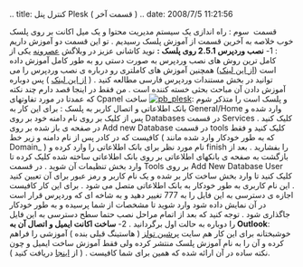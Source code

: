 .. title: کنترل پنل Plesk ( قسمت آخر ) .. date: 2008/7/5 11:21:56

قسمت  سوم : راه اندازی یک سیستم مدیریت محتوا و یک میل اکانت بر روی پلسک
خوب خلاصه به آخرین قسمت از آموزش پلسک رسیدیم . تو این قسمت دو آموزش
داریم : 1- **نصب وردپرس 2.5.1 روی پلسک :** نوید کاشانی عزیز در وبلاگش
[عصرونه](http://www.asroone.net) یکی از کامل ترین روش های نصب وردپرس به
صورت دستی رو به طور کامل آموزش داده است ([از این
لینک](http://www.asroone.net/1386/01/wordpress-install-3/)) همچنین آموزش
های کاملتری رو درباره ی نصب وردپرس را می توانید در بخش مستندات وردپرس
فارسی مطالعه کنید . ( [از این
لینک](http://codex.wp-persian.com/index.php?title=%D8%B5%D9%81%D8%AD%D9%87%D9%94_%D8%A7%D8%B5%D9%84%DB%8C)
) پس دوباره آموزش دادن آن مباحث بحثی خسته کننده است . من فقط در اینجا
قصد دارم چند نکته که عمدتا در مورد تفاوتهای Cpanel و پلسک است را متذکر
شوم
:[![](http://localhost/wordpress/wp-content/uploads/2008/07/pb_plesk.gif "pb_plesk")](http://localhost/wordpress/wp-content/uploads/2008/07/pb_plesk.gif)
ساخت بانک اطلاعاتی و اتصال کاربر به پلسک : برای این کار به General/Home
وارد شده و پس از کلیک بر روی نام دامنه خود بر روی Databases در قسمت
Services کلیک کنید . در صفحه ی باز شده بر روی Add new Database در قسمت
tools کلیک کنید و فقط کافیست که در کادر پس از نام دامنه و زیر خط ( که به
طور خودکار وارد شده مانند Domain\_ ) نام مورد نظر برای بانک اطلاعاتی را
وارد کرده و finish را بفشارید . بعد از بازگشت به صفحه ی بانکهای اطلاعاتی
بر روی بانک اطلاعاتی ساخته شده کلیک کرده تا وارد بخش تنظیمات آن شوید .
در قسمت Tools بر روی Add New Database User کلیک کنید تا وارد بخش ساخت
کار بر شده و یک نام کاربر و رمز عبور برای آن تعیین کنید . این نام کاربری
به طور خودکار به بانک اطلاعاتی متصل می شود . برای این کار کافیست اجازه ی
دسترسی به این فایل را به 777 تغییر دهید و به شاخه ای که وردپرس قرار است
در آن نمایش داده شود وارد شوید تا مشخصات از شما پرسیده و به طور خودکار
جاگذاری شود . توجه کنید که بعد از اتمام مراحل نصب حتما سطح دسترسی به این
فایل را دوباره به حالت اول برگردانید . 2- **ساخت اکانت ایمیل و اتصال آن
به Outlook**: خوشبختانه برای این کار هم سایت [پرشین
تولز](http://www.persiantools.com) ( هاستینگ قبلی بنده ) آموزشی را فراهم
کرده و آن را به نام آموزش پلسک منتشر کرده ولی فقط آموزش ساخت ایمیل و چون
نکته ساده در آن ارائه شده که همین برای شما کافیست . ( از
[اینجا](http://www.persiantools.com/files/faq/plesk.pdf) دریافت کنید ).
